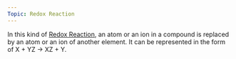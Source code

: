 ```yaml
---
Topic: Redox Reaction
---
```

In this kind of [Redox Reaction](Jee/Chemistry/Redox%20Reaction/Redox%20Reaction.md), an atom or an ion in a compound is replaced by an atom or an ion of another element. It can be represented in the form of X + YZ -> XZ + Y.
